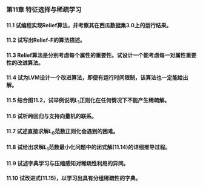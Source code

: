 ### 第11章 特征选择与稀疏学习

#### 11.1 试编程实现Relief算法，并考察其在西瓜数据集3.0上的运行结果。

#### 11.2 试写出Relief-F的算法描述。

#### 11.3 Relief算法是分别考虑每个属性的重要性。试设计一个能考虑每一对属性重要性的改进算法。

#### 11.4 试为LVM设计一个改进算法，即便有运行时间限制，该算法也一定能给出解。

#### 11.5 结合图11.2，试举例说明$L_1$正则化在任何情况下不能产生稀疏解。

#### 11.6 试析岭回归与支持向量机的联系。

#### 11.7 试述直接求解$L_0$范数正则化会遇到的困难。

#### 11.8 试给出求解$L_1$范数最小化问题中的闭式解(11.14)的详细推导过程。

#### 11.9 试述字典学习与压缩感知对稀疏性利用的异同。

#### 11.10 试改进式(11.15)，以学习出具有分组稀疏性的字典。
